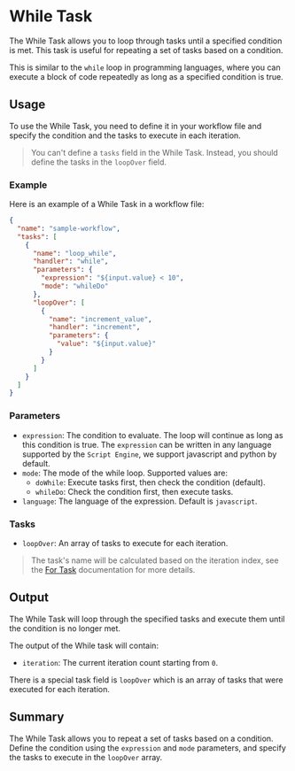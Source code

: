 # While Task

The While Task allows you to loop through tasks until a specified condition is met.
This task is useful for repeating a set of tasks based on a condition.

This is similar to the `while` loop in programming languages, where you can execute a block of code repeatedly as long as a specified condition is true.

## Usage

To use the While Task, you need to define it in your workflow file and specify the condition and the tasks to execute in each iteration.

> You can't define a `tasks` field in the While Task. Instead, you should define the tasks in the `loopOver` field.

### Example

Here is an example of a While Task in a workflow file:

```json
{
  "name": "sample-workflow",
  "tasks": [
    {
      "name": "loop_while",
      "handler": "while",
      "parameters": {
        "expression": "${input.value} < 10",
        "mode": "whileDo"
      },
      "loopOver": [
        {
          "name": "increment_value",
          "handler": "increment",
          "parameters": {
            "value": "${input.value}"
          }
        }
      ]
    }
  ]
}
```

### Parameters

- `expression`: The condition to evaluate. The loop will continue as long as this condition is true. The `expression` can be written in any language supported by the `Script Engine`, we support javascript and python by default.
- `mode`: The mode of the while loop. Supported values are:
  - `doWhile`: Execute tasks first, then check the condition (default).
  - `whileDo`: Check the condition first, then execute tasks.
- `language`: The language of the expression. Default is `javascript`.

### Tasks

- `loopOver`: An array of tasks to execute for each iteration.

> The task's name will be calculated based on the iteration index, see the [For Task](for.md) documentation for more details.

## Output

The While Task will loop through the specified tasks and execute them until the condition is no longer met.

The output of the While task will contain:

- `iteration`: The current iteration count starting from `0`.

There is a special task field is `loopOver` which is an array of tasks that were executed for each iteration.

## Summary

The While Task allows you to repeat a set of tasks based on a condition. Define the condition using the `expression` and `mode` parameters, and specify the tasks to execute in the `loopOver` array.
